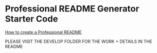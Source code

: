 # Professional README Generator Starter Code

[How to create a Professional README](https://coding-boot-camp.github.io/full-stack/github/professional-readme-guide)

PLEASE VISIT THE DEVELOP FOLDER FOR THE WORK + DETAILS IN THE README
